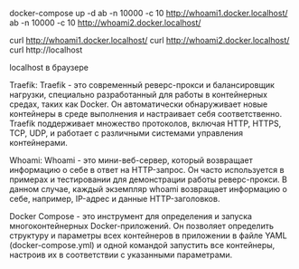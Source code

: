 docker-compose up -d
ab -n 10000 -c 10 http://whoami1.docker.localhost/
ab -n 10000 -c 10 http://whoami2.docker.localhost/

curl http://whoami1.docker.localhost/
curl http://whoami2.docker.localhost/
curl http://localhost

localhost в браузере

Traefik:
Traefik - это современный реверс-прокси и балансировщик нагрузки, специально разработанный для работы в контейнерных средах, таких как Docker. Он автоматически обнаруживает новые контейнеры в среде выполнения и настраивает себя соответственно. Traefik поддерживает множество протоколов, включая HTTP, HTTPS, TCP, UDP, и работает с различными системами управления контейнерами.

Whoami:
Whoami - это мини-веб-сервер, который возвращает информацию о себе в ответ на HTTP-запрос. Он часто используется в примерах и тестировании для демонстрации работы реверс-прокси. В данном случае, каждый экземпляр whoami возвращает информацию о себе, например, IP-адрес и данные HTTP-заголовков.

Docker Compose - это инструмент для определения и запуска многоконтейнерных Docker-приложений. Он позволяет определить структуру и параметры всех контейнеров в приложении в файле YAML (docker-compose.yml) и одной командой запустить все контейнеры, настроив их в соответствии с указанными параметрами.